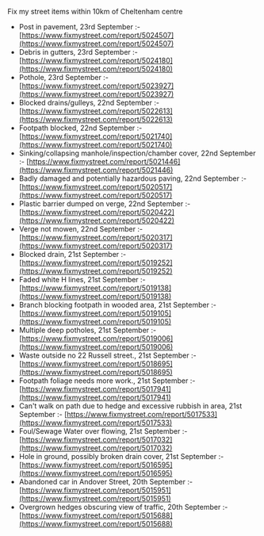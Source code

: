 Fix my street items within 10km of Cheltenham centre

<!-- fix_marker starts -->

- Post in pavement, 23rd September :- [https://www.fixmystreet.com/report/5024507](https://www.fixmystreet.com/report/5024507)
- Debris in gutters, 23rd September :- [https://www.fixmystreet.com/report/5024180](https://www.fixmystreet.com/report/5024180)
- Pothole, 23rd September :- [https://www.fixmystreet.com/report/5023927](https://www.fixmystreet.com/report/5023927)
- Blocked drains/gulleys, 22nd September :- [https://www.fixmystreet.com/report/5022613](https://www.fixmystreet.com/report/5022613)
- Footpath blocked, 22nd September :- [https://www.fixmystreet.com/report/5021740](https://www.fixmystreet.com/report/5021740)
- Sinking/collapsing manhole/inspection/chamber cover, 22nd September :- [https://www.fixmystreet.com/report/5021446](https://www.fixmystreet.com/report/5021446)
- Badly damaged and potentially hazardous paving, 22nd September :- [https://www.fixmystreet.com/report/5020517](https://www.fixmystreet.com/report/5020517)
- Plastic barrier dumped on verge, 22nd September :- [https://www.fixmystreet.com/report/5020422](https://www.fixmystreet.com/report/5020422)
- Verge not mowen, 22nd September :- [https://www.fixmystreet.com/report/5020317](https://www.fixmystreet.com/report/5020317)
- Blocked drain, 21st September :- [https://www.fixmystreet.com/report/5019252](https://www.fixmystreet.com/report/5019252)
- Faded white H lines, 21st September :- [https://www.fixmystreet.com/report/5019138](https://www.fixmystreet.com/report/5019138)
- Branch blocking footpath in wooded area, 21st September :- [https://www.fixmystreet.com/report/5019105](https://www.fixmystreet.com/report/5019105)
- Multiple deep potholes, 21st September :- [https://www.fixmystreet.com/report/5019006](https://www.fixmystreet.com/report/5019006)
- Waste outside no 22 Russell street., 21st September :- [https://www.fixmystreet.com/report/5018695](https://www.fixmystreet.com/report/5018695)
- Footpath foliage needs more work., 21st September :- [https://www.fixmystreet.com/report/5017941](https://www.fixmystreet.com/report/5017941)
- Can't walk on path due to hedge and excessive rubbish in area, 21st September :- [https://www.fixmystreet.com/report/5017533](https://www.fixmystreet.com/report/5017533)
- Foul/Sewage Water over flowing, 21st September :- [https://www.fixmystreet.com/report/5017032](https://www.fixmystreet.com/report/5017032)
- Hole in ground, possibly broken drain cover, 21st September :- [https://www.fixmystreet.com/report/5016595](https://www.fixmystreet.com/report/5016595)
- Abandoned car in Andover Street, 20th September :- [https://www.fixmystreet.com/report/5015951](https://www.fixmystreet.com/report/5015951)
- Overgrown hedges obscuring view of traffic, 20th September :- [https://www.fixmystreet.com/report/5015688](https://www.fixmystreet.com/report/5015688)

<!-- fix_marker ends -->